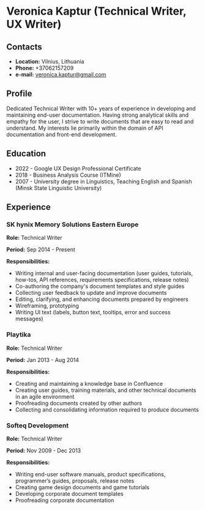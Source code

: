 # Veronica Kaptur (Technical Writer, UX Writer)

## Contacts

- **Location:** Vilnius, Lithuania
- **Phone:** +37062157209
- **e-mail:** veronica.kaptur@gmail.com

## Profile

Dedicated Technical Writer with 10+ years of experience in developing and maintaining end-user documentation. Having strong analytical skills and empathy for the user, I strive to write documents that are easy to read and understand. My interests lie primarily within the domain of API documentation and front-end development.

## Education

- 2022 - Google UX Design Professional Certificate
- 2018 - Business Analysis Course (ITMine)
- 2007 - University degree in Linguistics, Teaching English and Spanish (Minsk State Linguistic University)

## Experience

### SK hynix Memory Solutions Eastern Europe

**Role:** Technical Writer

**Period:** Sep 2014 - Present 

**Responsibilities:**

- Writing internal and user-facing documentation (user guides, tutorials, how-tos,  API references, requirements specifications, release notes)
- Co-authoring the company's document templates and style guides
- Collecting user feedback to update and improve documents
- Editing, clarifying, and enhancing documents prepared by engineers
- Wireframing, prototyping
- Writing UI text (labels, button text, tooltips, error and success messages)

###   Playtika

**Role:** Technical Writer

**Period:** Jan 2013 - Aug 2014

**Responsibilities:**

- Creating and maintaining a knowledge base in Confluence
- Creating user guides, training materials, and other technical documents in an agile environment
- Proofreading documents created by other authors
- Collecting and consolidating information required to produce documents

### Softeq Development

**Role:** Technical Writer

**Period:** Nov 2009 - Dec 2013

**Responsibilities:** 

- Writing end-user software  manuals, product specifications, programmer’s guides, proposals, release notes
- Creating game design documents and game tutorials
- Developing corporate document templates
- Proofreading corporate documentation